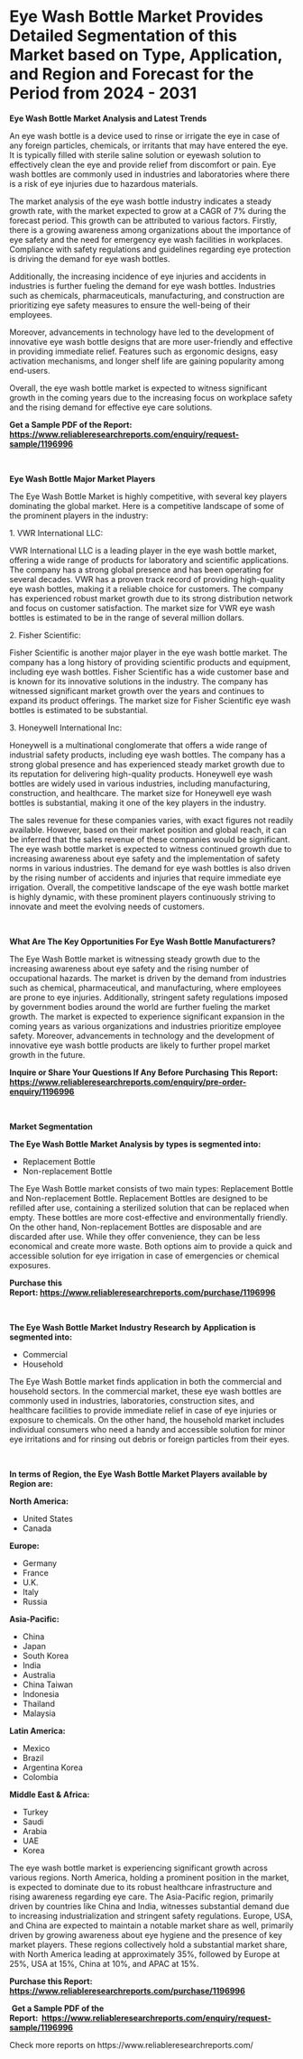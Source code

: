 <p><h1>Eye Wash Bottle Market Provides Detailed Segmentation of this Market based on Type, Application, and Region and Forecast for the Period from 2024 - 2031</h1></p><p><strong>Eye Wash Bottle Market Analysis and Latest Trends</strong></p>
<p><p>An eye wash bottle is a device used to rinse or irrigate the eye in case of any foreign particles, chemicals, or irritants that may have entered the eye. It is typically filled with sterile saline solution or eyewash solution to effectively clean the eye and provide relief from discomfort or pain. Eye wash bottles are commonly used in industries and laboratories where there is a risk of eye injuries due to hazardous materials.</p><p>The market analysis of the eye wash bottle industry indicates a steady growth rate, with the market expected to grow at a CAGR of 7% during the forecast period. This growth can be attributed to various factors. Firstly, there is a growing awareness among organizations about the importance of eye safety and the need for emergency eye wash facilities in workplaces. Compliance with safety regulations and guidelines regarding eye protection is driving the demand for eye wash bottles.</p><p>Additionally, the increasing incidence of eye injuries and accidents in industries is further fueling the demand for eye wash bottles. Industries such as chemicals, pharmaceuticals, manufacturing, and construction are prioritizing eye safety measures to ensure the well-being of their employees.</p><p>Moreover, advancements in technology have led to the development of innovative eye wash bottle designs that are more user-friendly and effective in providing immediate relief. Features such as ergonomic designs, easy activation mechanisms, and longer shelf life are gaining popularity among end-users.</p><p>Overall, the eye wash bottle market is expected to witness significant growth in the coming years due to the increasing focus on workplace safety and the rising demand for effective eye care solutions.</p></p>
<p><strong>Get a Sample PDF of the Report:&nbsp; <a href="https://www.reliableresearchreports.com/enquiry/request-sample/1196996">https://www.reliableresearchreports.com/enquiry/request-sample/1196996</a></strong></p>
<p>&nbsp;</p>
<p><strong>Eye Wash Bottle Major Market Players</strong></p>
<p><p>The Eye Wash Bottle Market is highly competitive, with several key players dominating the global market. Here is a competitive landscape of some of the prominent players in the industry:</p><p>1. VWR International LLC:</p><p>VWR International LLC is a leading player in the eye wash bottle market, offering a wide range of products for laboratory and scientific applications. The company has a strong global presence and has been operating for several decades. VWR has a proven track record of providing high-quality eye wash bottles, making it a reliable choice for customers. The company has experienced robust market growth due to its strong distribution network and focus on customer satisfaction. The market size for VWR eye wash bottles is estimated to be in the range of several million dollars.</p><p>2. Fisher Scientific:</p><p>Fisher Scientific is another major player in the eye wash bottle market. The company has a long history of providing scientific products and equipment, including eye wash bottles. Fisher Scientific has a wide customer base and is known for its innovative solutions in the industry. The company has witnessed significant market growth over the years and continues to expand its product offerings. The market size for Fisher Scientific eye wash bottles is estimated to be substantial.</p><p>3. Honeywell International Inc:</p><p>Honeywell is a multinational conglomerate that offers a wide range of industrial safety products, including eye wash bottles. The company has a strong global presence and has experienced steady market growth due to its reputation for delivering high-quality products. Honeywell eye wash bottles are widely used in various industries, including manufacturing, construction, and healthcare. The market size for Honeywell eye wash bottles is substantial, making it one of the key players in the industry.</p><p>The sales revenue for these companies varies, with exact figures not readily available. However, based on their market position and global reach, it can be inferred that the sales revenue of these companies would be significant. The eye wash bottle market is expected to witness continued growth due to increasing awareness about eye safety and the implementation of safety norms in various industries. The demand for eye wash bottles is also driven by the rising number of accidents and injuries that require immediate eye irrigation. Overall, the competitive landscape of the eye wash bottle market is highly dynamic, with these prominent players continuously striving to innovate and meet the evolving needs of customers.</p></p>
<p>&nbsp;</p>
<p><strong>What Are The Key Opportunities For Eye Wash Bottle Manufacturers?</strong></p>
<p><p>The Eye Wash Bottle market is witnessing steady growth due to the increasing awareness about eye safety and the rising number of occupational hazards. The market is driven by the demand from industries such as chemical, pharmaceutical, and manufacturing, where employees are prone to eye injuries. Additionally, stringent safety regulations imposed by government bodies around the world are further fueling the market growth. The market is expected to experience significant expansion in the coming years as various organizations and industries prioritize employee safety. Moreover, advancements in technology and the development of innovative eye wash bottle products are likely to further propel market growth in the future.</p></p>
<p><strong>Inquire or Share Your Questions If Any Before Purchasing This Report: <a href="https://www.reliableresearchreports.com/enquiry/pre-order-enquiry/1196996">https://www.reliableresearchreports.com/enquiry/pre-order-enquiry/1196996</a></strong></p>
<p>&nbsp;</p>
<p><strong>Market Segmentation</strong></p>
<p><strong>The Eye Wash Bottle Market Analysis by types is segmented into:</strong></p>
<p><ul><li>Replacement Bottle</li><li>Non-replacement Bottle</li></ul></p>
<p><p>The Eye Wash Bottle market consists of two main types: Replacement Bottle and Non-replacement Bottle. Replacement Bottles are designed to be refilled after use, containing a sterilized solution that can be replaced when empty. These bottles are more cost-effective and environmentally friendly. On the other hand, Non-replacement Bottles are disposable and are discarded after use. While they offer convenience, they can be less economical and create more waste. Both options aim to provide a quick and accessible solution for eye irrigation in case of emergencies or chemical exposures.</p></p>
<p><strong>Purchase this Report:&nbsp;<a href="https://www.reliableresearchreports.com/purchase/1196996">https://www.reliableresearchreports.com/purchase/1196996</a></strong></p>
<p>&nbsp;</p>
<p><strong>The Eye Wash Bottle Market Industry Research by Application is segmented into:</strong></p>
<p><ul><li>Commercial</li><li>Household</li></ul></p>
<p><p>The Eye Wash Bottle market finds application in both the commercial and household sectors. In the commercial market, these eye wash bottles are commonly used in industries, laboratories, construction sites, and healthcare facilities to provide immediate relief in case of eye injuries or exposure to chemicals. On the other hand, the household market includes individual consumers who need a handy and accessible solution for minor eye irritations and for rinsing out debris or foreign particles from their eyes.</p></p>
<p>&nbsp;</p>
<p><strong>In terms of Region, the Eye Wash Bottle Market Players available by Region are:</strong></p>
<p>
    <p> <strong> North America: </strong>
        <ul>
            <li>United States</li>
            <li>Canada</li>
        </ul>
        </p> 
    <p> <strong> Europe: </strong>
        <ul>
            <li>Germany</li>
            <li>France</li>
            <li>U.K.</li>
            <li>Italy</li>
            <li>Russia</li>
        </ul>
        </p> 
    <p> <strong> Asia-Pacific: </strong>
        <ul>
            <li>China</li>
            <li>Japan</li>
            <li>South Korea</li>
            <li>India</li>
            <li>Australia</li>
            <li>China Taiwan</li>
            <li>Indonesia</li>
            <li>Thailand</li>
            <li>Malaysia</li>
        </ul>
        </p> 
    <p> <strong> Latin America: </strong>
        <ul>
            <li>Mexico</li>
            <li>Brazil</li>
            <li>Argentina Korea</li>
            <li>Colombia</li>
        </ul>
        </p> 
    <p> <strong> Middle East & Africa: </strong>
        <ul>
            <li>Turkey</li>
            <li>Saudi</li>
            <li>Arabia</li>
            <li>UAE</li>
            <li>Korea</li>
        </ul>
    </p>
    </p>
<p><p>The eye wash bottle market is experiencing significant growth across various regions. North America, holding a prominent position in the market, is expected to dominate due to its robust healthcare infrastructure and rising awareness regarding eye care. The Asia-Pacific region, primarily driven by countries like China and India, witnesses substantial demand due to increasing industrialization and stringent safety regulations. Europe, USA, and China are expected to maintain a notable market share as well, primarily driven by growing awareness about eye hygiene and the presence of key market players. These regions collectively hold a substantial market share, with North America leading at approximately 35%, followed by Europe at 25%, USA at 15%, China at 10%, and APAC at 15%.</p></p>
<p><strong>Purchase this Report: <a href="https://www.reliableresearchreports.com/purchase/1196996">https://www.reliableresearchreports.com/purchase/1196996</a></strong></p>
<p>&nbsp;<strong>Get a Sample PDF of the Report:&nbsp;&nbsp;<a href="https://www.reliableresearchreports.com/enquiry/request-sample/1196996">https://www.reliableresearchreports.com/enquiry/request-sample/1196996</a></strong></p>
<p><strong></strong></p>
<p>Check more reports on https://www.reliableresearchreports.com/</p>